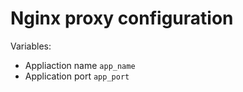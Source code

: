 
# Nginx proxy configuration

Variables:

 - Appliaction name `app_name`
 - Application port `app_port`
